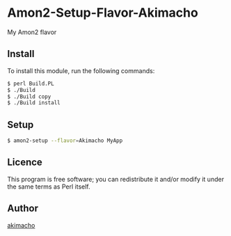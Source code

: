 Amon2-Setup-Flavor-Akimacho
====

My Amon2 flavor

## Install

To install this module, run the following commands:

```sh
$ perl Build.PL
$ ./Build
$ ./Build copy
$ ./Build install
```

## Setup

```sh
$ amon2-setup --flavor=Akimacho MyApp
```

## Licence

This program is free software; you can redistribute it and/or modify it under the same terms as Perl itself.


## Author
[akimacho](https://github.com/akimacho)
